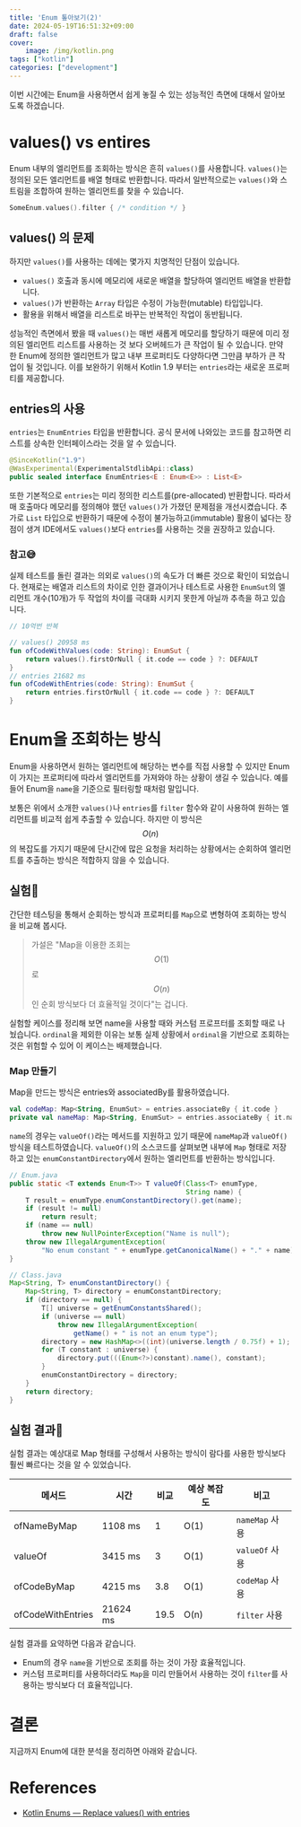 ```yaml
---
title: 'Enum 톺아보기(2)'
date: 2024-05-19T16:51:32+09:00
draft: false
cover:
    image: /img/kotlin.png
tags: ["kotlin"]
categories: ["development"]
---
```


이번 시간에는 Enum을 사용하면서 쉽게 놓질 수 있는 성능적인 측면에 대해서 알아보도록 하겠습니다.

# values() vs entires
Enum 내부의 엘리먼트를 조회하는 방식은 흔히 `values()`를 사용합니다. 
`values()`는 정의된 모든 엘리먼트를 배열 형태로 반환합니다.
따라서 일반적으로는 `values()`와 스트림을 조합하여 원하는 엘리먼트를 찾을 수 있습니다.

```kotlin
SomeEnum.values().filter { /* condition */ }
```

## values() 의 문제
하지만 `values()`를 사용하는 데에는 몇가지 치명적인 단점이 있습니다.

* `values()` 호출과 동시에 메모리에 새로운 배열을 할당하여 엘리먼트 배열을 반환합니다.
* `values()`가 반환하는 `Array` 타입은 수정이 가능한(mutable) 타입입니다.
* 활용을 위해서 배열을 리스트로 바꾸는 반복적인 작업이 동반됩니다.

성능적인 측면에서 봤을 때 `values()`는 매번 새롭게 메모리를 할당하기 때문에 미리 정의된 엘리먼트 리스트를 사용하는 것 보다 오버헤드가 큰 작업이 될 수 있습니다.
만약 한 Enum에 정의한 엘리먼트가 많고 내부 프로퍼티도 다양하다면 그만큼 부하가 큰 작업이 될 것입니다.
이를 보완하기 위해서 Kotlin 1.9 부터는 `entries`라는 새로운 프로퍼티를 제공합니다.

## entries의 사용

`entries`는 `EnumEntries` 타입을 반환합니다. 
공식 문서에 나와있는 코드를 참고하면 리스트를 상속한 인터페이스라는 것을 알 수 있습니다.

```kotlin
@SinceKotlin("1.9")
@WasExperimental(ExperimentalStdlibApi::class)
public sealed interface EnumEntries<E : Enum<E>> : List<E>
```

또한 기본적으로 `entries`는 미리 정의한 리스트를(pre-allocated) 반환합니다. 
따라서 매 호출마다 메모리를 정의해야 했던 `values()`가 가졌던 문제점을 개선시켰습니다.
추가로 `List` 타입으로 반환하기 때문에 수정이 불가능하고(immutable) 활용이 넓다는 장점이 생겨 IDE에서도 `values()`보다 `entries`를 사용하는 것을 권장하고 있습니다.

### 참고😅
실제 테스트를 돌린 결과는 의외로 `values()`의 속도가 더 빠른 것으로 확인이 되었습니다. 
현재로는 배열과 리스트의 차이로 인한 결과이거나 테스트로 사용한 `EnumSut`의 엘리먼트 개수(10개)가 두 작업의 차이를 극대화 시키지 못한게 아닐까 추측을 하고 있습니다. 

```kotlin
// 10억번 반복 

// values() 20958 ms
fun ofCodeWithValues(code: String): EnumSut {
    return values().firstOrNull { it.code == code } ?: DEFAULT
}
// entries 21682 ms
fun ofCodeWithEntries(code: String): EnumSut {
    return entries.firstOrNull { it.code == code } ?: DEFAULT
}
```

# Enum을 조회하는 방식
Enum을 사용하면서 원하는 엘리먼트에 해당하는 변수를 직접 사용할 수 있지만 Enum이 가지는 프로퍼티에 따라서 엘리먼트를 가져와야 하는 상황이 생길 수 있습니다.
예를 들어 Enum을 `name`을 기준으로 필터링할 때처럼 말입니다.

보통은 위에서 소개한 `values()`나 `entries`를 `filter` 함수와 같이 사용하여 원하는 엘리먼트를 비교적 쉽게 추출할 수 있습니다.
하지만 이 방식은 $$O(n)$$의 복잡도를 가지기 때문에 단시간에 많은 요청을 처리하는 상황에서는 순회하여 엘리먼트를 추출하는 방식은 적합하지 않을 수 있습니다.

## 실험🧪
간단한 테스팅을 통해서 순회하는 방식과 프로퍼티를 `Map`으로 변형하여 조회하는 방식을 비교해 봅시다.

>가설은 "Map을 이용한 조회는 $$O(1)$$로 $$O(n)$$인 순회 방식보다 더 효율적일 것이다"는 겁니다.

실험할 케이스를 정리해 보면 name을 사용할 때와 커스텀 프로프터를 조회할 때로 나눴습니다. 
`ordinal`을 제외한 이유는 보통 실제 상황에서 `ordinal`을 기반으로 조회하는 것은 위험할 수 있어 이 케이스는 배제했습니다.

### Map 만들기
Map을 만드는 방식은 entries와 associatedBy를 활용하였습니다.
```kotlin
val codeMap: Map<String, EnumSut> = entries.associateBy { it.code }
private val nameMap: Map<String, EnumSut> = entries.associateBy { it.name }
```

`name`의 경우는 `valueOf()`라는 메서드를 지원하고 있기 때문에 `nameMap`과 `valueOf()` 방식을 테스트하였습니다.
`valueOf()`의 소스코드를 살펴보면 내부에 `Map` 형태로 저장하고 있는 `enumConstantDirectory`에서 원하는 엘리먼트를 반환하는 방식입니다. 

```java
// Enum.java
public static <T extends Enum<T>> T valueOf(Class<T> enumType,
                                            String name) {
    T result = enumType.enumConstantDirectory().get(name);
    if (result != null)
        return result;
    if (name == null)
        throw new NullPointerException("Name is null");
    throw new IllegalArgumentException(
        "No enum constant " + enumType.getCanonicalName() + "." + name);
}

// Class.java
Map<String, T> enumConstantDirectory() {
    Map<String, T> directory = enumConstantDirectory;
    if (directory == null) {
        T[] universe = getEnumConstantsShared();
        if (universe == null)
            throw new IllegalArgumentException(
                getName() + " is not an enum type");
        directory = new HashMap<>((int)(universe.length / 0.75f) + 1);
        for (T constant : universe) {
            directory.put(((Enum<?>)constant).name(), constant);
        }
        enumConstantDirectory = directory;
    }
    return directory;
}
```

## 실험 결과🧪
실험 결과는 예상대로 Map 형태를 구성해서 사용하는 방식이 람다를 사용한 방식보다 훨씬 빠르다는 것을 알 수 있었습니다.

| 메서드            | 시간     | 비교 | 예상 복잡도 | 비고           |
| ----------------- | -------- | ---- | ----------- | -------------- |
| ofNameByMap       | 1108 ms  | 1    | O(1)        | `nameMap` 사용 |
| valueOf           | 3415 ms  | 3    | O(1)        | `valueOf` 사용 |
| ofCodeByMap       | 4215 ms  | 3.8  | O(1)        | `codeMap` 사용 |
| ofCodeWithEntries | 21624 ms | 19.5 | O(n)        | `filter` 사용  |

실험 결과를 요약하면 다음과 같습니다.
* Enum의 경우 `name`을 기반으로 조회를 하는 것이 가장 효율적입니다.
* 커스텀 프로퍼티를 사용하더라도 `Map`을 미리 만들어서 사용하는 것이 `filter`를 사용하는 방식보다 더 효율적입니다.

# 결론
지금까지 Enum에 대한 분석을 정리하면 아래와 같습니다.


# References
* [Kotlin Enums — Replace values() with entries](https://engineering.teknasyon.com/kotlin-enums-replace-values-with-entries-bbc91caffb2a)